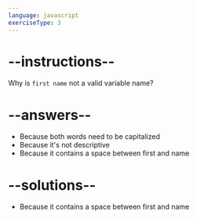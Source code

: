 ```yaml
---
language: javascript
exerciseType: 3
---
```


# --instructions--

Why is `first name` not a valid variable name?

# --answers--

- Because both words need to be capitalized
- Because it's not descriptive
- Because it contains a space between first and name

# --solutions--

- Because it contains a space between first and name
